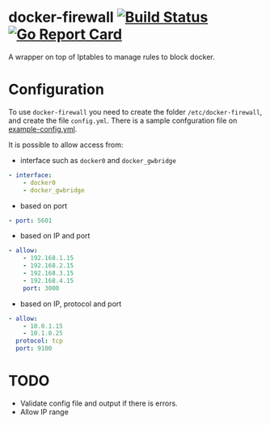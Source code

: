 # docker-firewall [![Build Status](https://travis-ci.org/albertogviana/docker-firewall.svg?branch=master)](https://travis-ci.org/albertogviana/docker-firewall) [![Go Report Card](https://goreportcard.com/badge/github.com/albertogviana/docker-firewall)](https://goreportcard.com/report/github.com/albertogviana/docker-firewall)

A wrapper on top of Iptables to manage rules to block docker.

# Configuration

To use `docker-firewall` you need to create the folder  `/etc/docker-firewall`, and create the file `config.yml`. There is a sample confguration file on [example-config.yml](./example-config.yml).

It is possible to allow access from:

- interface such as `docker0` and `docker_gwbridge`

```yaml
- interface:
    - docker0
    - docker_gwbridge
```

- based on port

```yaml
- port: 5601
```

- based on IP and port

```yaml
- allow:
    - 192.168.1.15
    - 192.168.2.15
    - 192.168.3.15
    - 192.168.4.15
    port: 3000
```

- based on IP, protocol and port

```yaml
- allow:
    - 10.0.1.15
    - 10.1.0.25
  protocol: tcp
  port: 9100
```

# TODO
- Validate config file and output if there is errors.
- Allow IP range